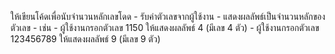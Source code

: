 ให้เขียนโค้ดเพื่อนับจำนวนหลักเลขโดด
    - รับค่าตัวเลขจากผู้ใช้งาน
    - แสดงผลลัพธ์เป็นจำนวนหลักของตัวเลข
    - เช่น 
        - ผู้ใช้งานกรอกตัวเลข 1150 ให้แสดงผลลัพธ์ 4 (มีเลข 4 ตัว)
        - ผู้ใช้งานกรอกตัวเลข 123456789 ให้แสดงผลลัพธ์ 9 (มีเลข 9 ตัว) 

